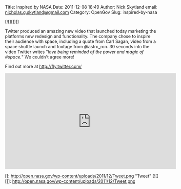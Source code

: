 Title: Inspired by NASA
Date: 2011-12-08 18:49
Author: Nick Skytland
email: nicholas.g.skytland@gmail.com
Category: OpenGov
Slug: inspired-by-nasa

[![][]][]

Twitter produced an amazing new video that launched today marketing the
platforms new redesign and functionality. The company chose to inspire
their audience with space, including a quote from Carl Sagan, video from
a space shuttle launch and footage from @astro\_ron. 30 seconds into the
video Twitter writes "*love being reminded of the power and magic of
\#space.*" We couldn't agree more!

Find out more at <http://fly.twitter.com/>

<iframe width="560" height="315" src="http://www.youtube.com/embed/0qqDy5BmYKE" frameborder="0" allowfullscreen></iframe>

  []: http://open.nasa.gov/wp-content/uploads/2011/12/Tweet.png "Tweet"
  [![][]]: http://open.nasa.gov/wp-content/uploads/2011/12/Tweet.png
